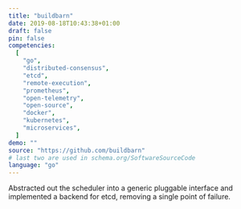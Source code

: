```yaml
---
title: "buildbarn"
date: 2019-08-18T10:43:38+01:00
draft: false
pin: false
competencies:
  [
    "go",
    "distributed-consensus",
    "etcd",
    "remote-execution",
    "prometheus",
    "open-telemetry",
    "open-source",
    "docker",
    "kubernetes",
    "microservices",
  ]
demo: ""
source: "https://github.com/buildbarn"
# last two are used in schema.org/SoftwareSourceCode
language: "go"
---
```


Abstracted out the scheduler into a generic pluggable interface
and implemented a backend for etcd, removing a single point of
failure. 
